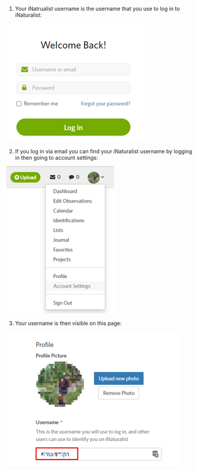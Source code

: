  1. Your iNatrualist username is the username that you use to log in to iNaturalist:
 
 ![IMG](images/inat_help_1.png)
 
 2. If you log in via email you can find your iNaturalist username by logging in then going to account settings:
 
 ![IMG](images/inat_help_2.png)
 
 3. Your username is then visible on this page:
 
 ![IMG](images/inat_help_3.png) 
 